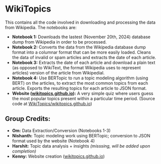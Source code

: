 # WikiTopics

This contains all the code involved in downloading and processing the data from Wikipedia. The notebooks are:

- **Notebook 1:** Downloads the lastest (November 20th, 2024) database dump from Wikipedia in order to be processed.
- **Notebook 2:** Converts the data from the Wikipedia database dump format into a columnar format that can be more easily loaded. Cleans the data of invalid or spam articles and extracts the date of each article.
- **Notebook 3:** Extracts the date of each article and download a plain text (as opposed to WikiText, the format Wikipedia uses to represent articles) version of the article from Wikipedial.
- **Notebook 4:** Use BERTopic to run a topic modeling algorithm (using BERT) on the articles, to extract the most common topics from each article. Exports the resulting topics for each article to JSON format.
- **Website ([wikitopics.github.io](https://wikitopics.github.io)):** A very simple quiz where users guess the most popular topics present within a particular time period. (Source code at [WikiTopics/wikitopics.github.io](https://github.com/WikiTopics/wikitopics.github.io))

## Group Credits:
- **Om:** Data Extraction/Conversion (Notebooks 1-3)
- **Nishanth:** Topic modeling work using BERTopic; conversion to JSON format used by the website (Notebook 4)
- **Harshit:** Topic data analysis + insights _(misssing, will be added upon completion)_
- **Kenny:** Website creation ([wikitopics.github.io](https://wikitopics.github.io))
